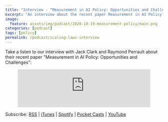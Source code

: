 ```yaml
---
title: "Interview - “Measurement in AI Policy: Opportunities and Challenges”"
excerpt: "An interview about the recent paper Measurement in AI Policy: Opportunities and Challenges."
image: 
  feature: assets/img/podcast/2020-10-19-measurement-policy/main.png
categories: [podcast]
tags: [policy]
permalink: /podcast/scaling-laws-interview
---
```

Take a listen to our interview with Jack Clark and Raymond Perrault about their recent paper "Measurement in AI Policy: Opportunities and Challenges":

<figure>
<iframe title="Measurement in AI Policy: Opportunities and Challenges" src="https://www.podbean.com/media/player/2k827-efda4f&?from=usersite&skin=1&fonts=Helvetica&auto=0&download=1&share=1&version=1&btn-skin=103" height="122" width="100%" style="border: none;" scrolling="no" data-name="pb-iframe-player"></iframe>
</figure>

Subscribe: <a href="https://feed.podbean.com/aitalk/feed.xml">RSS</a> |
<a href="https://podcasts.apple.com/us/podcast/lets-talk-ai/id1502782720">iTunes</a> |
<a href="https://open.spotify.com/show/17HiNdxcoKJLLNibIAyUch">Spotify</a> |
<a href="https://pca.st/podcast/824c4060-472b-0138-9766-0acc26574db2">Pocket Casts</a> |
<a href="https://www.youtube.com/channel/UCKARTq-t5SPMzwtft8FWwnA">YouTube</a>

